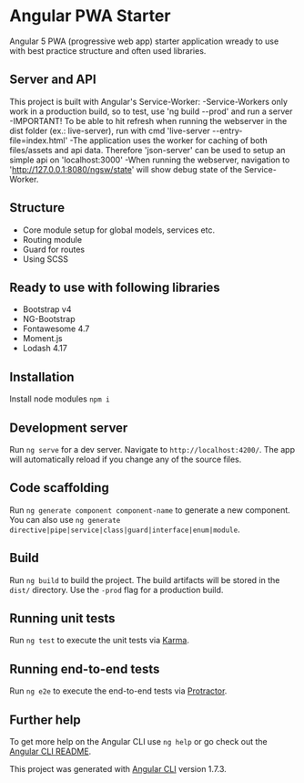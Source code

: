 # Angular PWA Starter
Angular 5 PWA (progressive web app) starter application wready to use with best practice structure and often used libraries.

## Server and API
This project is built with Angular's Service-Worker:
-Service-Workers only work in a production build, so to test, use 'ng build --prod' and run a server
-IMPORTANT! To be able to hit refresh when running the webserver in the dist folder (ex.: live-server), run with cmd 'live-server --entry-file=index.html'
-The application uses the worker for caching of both files/assets and api data. Therefore 'json-server' can be used to setup an simple api on 'localhost:3000'
-When running the webserver, navigation to 'http://127.0.0.1:8080/ngsw/state' will show debug state of the Service-Worker.

## Structure
* Core module setup for global models, services etc.
* Routing module
* Guard for routes
* Using SCSS

## Ready to use with following libraries
* Bootstrap v4
* NG-Bootstrap
* Fontawesome 4.7
* Moment.js
* Lodash 4.17

## Installation
Install node modules `npm i`

## Development server

Run `ng serve` for a dev server. Navigate to `http://localhost:4200/`. The app will automatically reload if you change any of the source files.

## Code scaffolding

Run `ng generate component component-name` to generate a new component. You can also use `ng generate directive|pipe|service|class|guard|interface|enum|module`.

## Build

Run `ng build` to build the project. The build artifacts will be stored in the `dist/` directory. Use the `-prod` flag for a production build.

## Running unit tests

Run `ng test` to execute the unit tests via [Karma](https://karma-runner.github.io).

## Running end-to-end tests

Run `ng e2e` to execute the end-to-end tests via [Protractor](http://www.protractortest.org/).

## Further help

To get more help on the Angular CLI use `ng help` or go check out the [Angular CLI README](https://github.com/angular/angular-cli/blob/master/README.md).

This project was generated with [Angular CLI](https://github.com/angular/angular-cli) version 1.7.3.